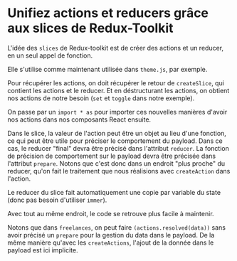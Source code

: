 # Unifiez actions et reducers grâce aux slices de Redux-Toolkit

L'idée des `slices` de Redux-toolkit est de créer des actions et un reducer, en un seul appel de fonction.

Elle s'utilise comme maintenant utilisée dans `theme.js`, par exemple.

Pour récupérer les actions, on doit récupérer le retour de `createSlice`, qui contient les actions et le reducer.
Et en déstructurant les actions, on obtient nos actions de notre besoin (`set` et `toggle` dans notre exemple).

On passe par un `import * as` pour importer ces nouvelles manières d'avoir nos actions dans nos composants React ensuite.

Dans le slice, la valeur de l'action peut être un objet au lieu d'une fonction, ce qui peut être utile pour préciser le comportement du payload. Dans ce cas, le reducer "final" devra être précisé dans l'attribut `reducer`. La fonction de précision de comportement sur le payload devra être précisée dans l'attribut `prepare`.
Notons que c'est donc dans un endroit "plus proche" du reducer, qu'on fait le traitement que nous réalisions avec `createAction` dans l'action.

Le reducer du slice fait automatiquement une copie par variable du state (donc pas besoin d'utiliser `immer`).

Avec tout au même endroit, le code se retrouve plus facile à maintenir.

Notons que dans `freelances`, on peut faire `(actions.resolved(data))` sans avoir précisé un `prepare` pour la gestion du data dans le payload. De la même manière qu'avec les `createActions`, l'ajout de la donnée dans le payload est ici implicite.